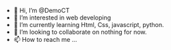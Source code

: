 - 👋 Hi, I’m @DemoCT
- 👀 I’m interested in web developing 
- 🌱 I’m currently learning Html, Css, javascript, python.
- 💞️ I’m looking to collaborate on nothing for now.
- 📫 How to reach me ...

<!---
DemoCT/DemoCT is a ✨ special ✨ repository because its `README.md` (this file) appears on your GitHub profile.
You can click the Preview link to take a look at your changes.
--->
